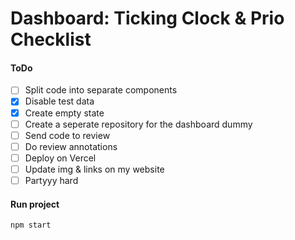 # Dashboard: Ticking Clock & Prio Checklist

#### ToDo
- [ ] Split code into separate components
- [x] Disable test data
- [x] Create empty state
- [ ] Create a seperate repository for the dashboard dummy
- [ ] Send code to review
- [ ] Do review annotations
- [ ] Deploy on Vercel
- [ ] Update img & links on my website
- [ ] Partyyy hard

#### Run project
```
npm start
```
